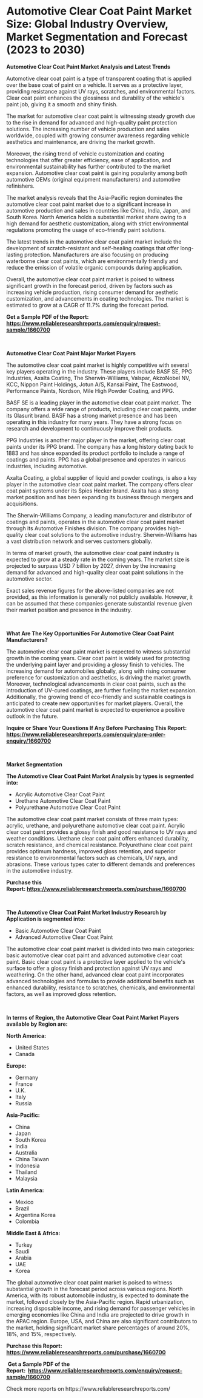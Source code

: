 <p><h1>Automotive Clear Coat Paint Market Size: Global Industry Overview, Market Segmentation and Forecast (2023 to 2030)</h1></p><p><strong>Automotive Clear Coat Paint Market Analysis and Latest Trends</strong></p>
<p><p>Automotive clear coat paint is a type of transparent coating that is applied over the base coat of paint on a vehicle. It serves as a protective layer, providing resistance against UV rays, scratches, and environmental factors. Clear coat paint enhances the glossiness and durability of the vehicle's paint job, giving it a smooth and shiny finish.</p><p>The market for automotive clear coat paint is witnessing steady growth due to the rise in demand for advanced and high-quality paint protection solutions. The increasing number of vehicle production and sales worldwide, coupled with growing consumer awareness regarding vehicle aesthetics and maintenance, are driving the market growth.</p><p>Moreover, the rising trend of vehicle customization and coating technologies that offer greater efficiency, ease of application, and environmental sustainability has further contributed to the market expansion. Automotive clear coat paint is gaining popularity among both automotive OEMs (original equipment manufacturers) and automotive refinishers.</p><p>The market analysis reveals that the Asia-Pacific region dominates the automotive clear coat paint market due to a significant increase in automotive production and sales in countries like China, India, Japan, and South Korea. North America holds a substantial market share owing to a high demand for aesthetic customization, along with strict environmental regulations promoting the usage of eco-friendly paint solutions.</p><p>The latest trends in the automotive clear coat paint market include the development of scratch-resistant and self-healing coatings that offer long-lasting protection. Manufacturers are also focusing on producing waterborne clear coat paints, which are environmentally friendly and reduce the emission of volatile organic compounds during application.</p><p>Overall, the automotive clear coat paint market is poised to witness significant growth in the forecast period, driven by factors such as increasing vehicle production, rising consumer demand for aesthetic customization, and advancements in coating technologies. The market is estimated to grow at a CAGR of 11.7% during the forecast period.</p></p>
<p><strong>Get a Sample PDF of the Report:&nbsp; <a href="https://www.reliableresearchreports.com/enquiry/request-sample/1660700">https://www.reliableresearchreports.com/enquiry/request-sample/1660700</a></strong></p>
<p>&nbsp;</p>
<p><strong>Automotive Clear Coat Paint Major Market Players</strong></p>
<p><p>The automotive clear coat paint market is highly competitive with several key players operating in the industry. These players include BASF SE, PPG Industries, Axalta Coating, The Sherwin-Williams, Valspar, AkzoNobel NV, KCC, Nippon Paint Holdings, Jotun A/S, Kansai Paint, The Eastwood, Performance Paints, Nordson, Mile High Powder Coating, and PPG.</p><p>BASF SE is a leading player in the automotive clear coat paint market. The company offers a wide range of products, including clear coat paints, under its Glasurit brand. BASF has a strong market presence and has been operating in this industry for many years. They have a strong focus on research and development to continuously improve their products.</p><p>PPG Industries is another major player in the market, offering clear coat paints under its PPG brand. The company has a long history dating back to 1883 and has since expanded its product portfolio to include a range of coatings and paints. PPG has a global presence and operates in various industries, including automotive.</p><p>Axalta Coating, a global supplier of liquid and powder coatings, is also a key player in the automotive clear coat paint market. The company offers clear coat paint systems under its Spies Hecker brand. Axalta has a strong market position and has been expanding its business through mergers and acquisitions.</p><p>The Sherwin-Williams Company, a leading manufacturer and distributor of coatings and paints, operates in the automotive clear coat paint market through its Automotive Finishes division. The company provides high-quality clear coat solutions to the automotive industry. Sherwin-Williams has a vast distribution network and serves customers globally.</p><p>In terms of market growth, the automotive clear coat paint industry is expected to grow at a steady rate in the coming years. The market size is projected to surpass USD 7 billion by 2027, driven by the increasing demand for advanced and high-quality clear coat paint solutions in the automotive sector.</p><p>Exact sales revenue figures for the above-listed companies are not provided, as this information is generally not publicly available. However, it can be assumed that these companies generate substantial revenue given their market position and presence in the industry.</p></p>
<p>&nbsp;</p>
<p><strong>What Are The Key Opportunities For Automotive Clear Coat Paint Manufacturers?</strong></p>
<p><p>The automotive clear coat paint market is expected to witness substantial growth in the coming years. Clear coat paint is widely used for protecting the underlying paint layer and providing a glossy finish to vehicles. The increasing demand for automobiles globally, along with rising consumer preference for customization and aesthetics, is driving the market growth. Moreover, technological advancements in clear coat paints, such as the introduction of UV-cured coatings, are further fueling the market expansion. Additionally, the growing trend of eco-friendly and sustainable coatings is anticipated to create new opportunities for market players. Overall, the automotive clear coat paint market is expected to experience a positive outlook in the future.</p></p>
<p><strong>Inquire or Share Your Questions If Any Before Purchasing This Report: <a href="https://www.reliableresearchreports.com/enquiry/pre-order-enquiry/1660700">https://www.reliableresearchreports.com/enquiry/pre-order-enquiry/1660700</a></strong></p>
<p>&nbsp;</p>
<p><strong>Market Segmentation</strong></p>
<p><strong>The Automotive Clear Coat Paint Market Analysis by types is segmented into:</strong></p>
<p><ul><li>Acrylic Automotive Clear Coat Paint</li><li>Urethane Automotive Clear Coat Paint</li><li>Polyurethane Automotive Clear Coat Paint</li></ul></p>
<p><p>The automotive clear coat paint market consists of three main types: acrylic, urethane, and polyurethane automotive clear coat paint. Acrylic clear coat paint provides a glossy finish and good resistance to UV rays and weather conditions. Urethane clear coat paint offers enhanced durability, scratch resistance, and chemical resistance. Polyurethane clear coat paint provides optimum hardness, improved gloss retention, and superior resistance to environmental factors such as chemicals, UV rays, and abrasions. These various types cater to different demands and preferences in the automotive industry.</p></p>
<p><strong>Purchase this Report:&nbsp;<a href="https://www.reliableresearchreports.com/purchase/1660700">https://www.reliableresearchreports.com/purchase/1660700</a></strong></p>
<p>&nbsp;</p>
<p><strong>The Automotive Clear Coat Paint Market Industry Research by Application is segmented into:</strong></p>
<p><ul><li>Basic Automotive Clear Coat Paint</li><li>Advanced Automotive Clear Coat Paint</li></ul></p>
<p><p>The automotive clear coat paint market is divided into two main categories: basic automotive clear coat paint and advanced automotive clear coat paint. Basic clear coat paint is a protective layer applied to the vehicle's surface to offer a glossy finish and protection against UV rays and weathering. On the other hand, advanced clear coat paint incorporates advanced technologies and formulas to provide additional benefits such as enhanced durability, resistance to scratches, chemicals, and environmental factors, as well as improved gloss retention.</p></p>
<p>&nbsp;</p>
<p><strong>In terms of Region, the Automotive Clear Coat Paint Market Players available by Region are:</strong></p>
<p>
    <p> <strong> North America: </strong>
        <ul>
            <li>United States</li>
            <li>Canada</li>
        </ul>
        </p> 
    <p> <strong> Europe: </strong>
        <ul>
            <li>Germany</li>
            <li>France</li>
            <li>U.K.</li>
            <li>Italy</li>
            <li>Russia</li>
        </ul>
        </p> 
    <p> <strong> Asia-Pacific: </strong>
        <ul>
            <li>China</li>
            <li>Japan</li>
            <li>South Korea</li>
            <li>India</li>
            <li>Australia</li>
            <li>China Taiwan</li>
            <li>Indonesia</li>
            <li>Thailand</li>
            <li>Malaysia</li>
        </ul>
        </p> 
    <p> <strong> Latin America: </strong>
        <ul>
            <li>Mexico</li>
            <li>Brazil</li>
            <li>Argentina Korea</li>
            <li>Colombia</li>
        </ul>
        </p> 
    <p> <strong> Middle East & Africa: </strong>
        <ul>
            <li>Turkey</li>
            <li>Saudi</li>
            <li>Arabia</li>
            <li>UAE</li>
            <li>Korea</li>
        </ul>
    </p>
    </p>
<p><p>The global automotive clear coat paint market is poised to witness substantial growth in the forecast period across various regions. North America, with its robust automobile industry, is expected to dominate the market, followed closely by the Asia-Pacific region. Rapid urbanization, increasing disposable income, and rising demand for passenger vehicles in emerging economies like China and India are projected to drive growth in the APAC region. Europe, USA, and China are also significant contributors to the market, holding significant market share percentages of around 20%, 18%, and 15%, respectively.</p></p>
<p><strong>Purchase this Report: <a href="https://www.reliableresearchreports.com/purchase/1660700">https://www.reliableresearchreports.com/purchase/1660700</a></strong></p>
<p>&nbsp;<strong>Get a Sample PDF of the Report:&nbsp;&nbsp;<a href="https://www.reliableresearchreports.com/enquiry/request-sample/1660700">https://www.reliableresearchreports.com/enquiry/request-sample/1660700</a></strong></p>
<p><strong></strong></p>
<p>Check more reports on https://www.reliableresearchreports.com/</p>